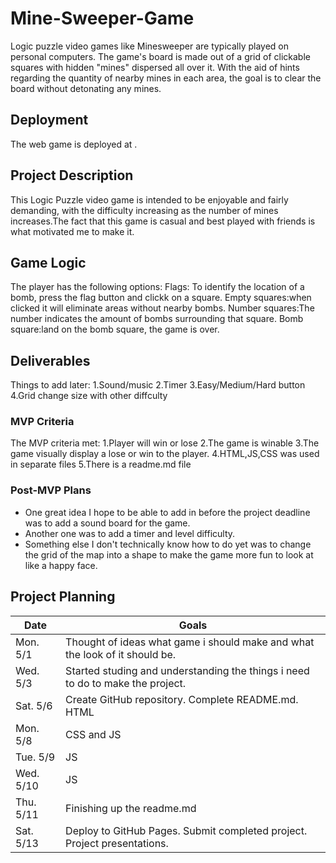 # Mine-Sweeper-Game
Logic puzzle video games like Minesweeper are typically played on personal computers. The game's board is made out of a grid of clickable squares with hidden "mines" dispersed all over it. With the aid of hints regarding the quantity of nearby mines in each area, the goal is to clear the board without detonating any mines.

## Deployment

The web game is deployed at <YOUR DEPLOYED GITHUB.IO URL GOES HERE>.


## Project Description

This Logic Puzzle video game is intended to be enjoyable and fairly demanding, with the difficulty increasing as the number of mines increases.The fact that this game is casual and best played with friends is what motivated me to make it.

## Game Logic

The player has the following options:
Flags: To identify the location of a bomb, press the flag button and clickk on a square.
Empty squares:when clicked it will eliminate areas without nearby bombs. 
Number squares:The number indicates the amount of bombs surrounding that square.
Bomb square:land on the bomb square, the game is over.
## Deliverables

Things to add later:
1.Sound/music
2.Timer
3.Easy/Medium/Hard button
4.Grid change size with other diffculty

### MVP Criteria

The MVP criteria met:
1.Player will win or lose
2.The game is winable
3.The game visually display a lose or win to the player.
4.HTML,JS,CSS was used in separate files
5.There is a readme.md file

### Post-MVP Plans

- One great idea I hope to be able to add in before the project deadline was to add a sound board for the game.
- Another one was to add a timer and level difficulty.
- Something else I don't technically know how to do yet was to change the grid of the map into a shape to make the game more fun to look at like a happy face.

## Project Planning

| Date | Goals |
| ---- | ----- |
| Mon. 5/1 | Thought of ideas what game i should make and what the look of it should be. |
| Wed. 5/3 | Started studing and understanding the things i need to do to make the project.|
| Sat. 5/6 | Create GitHub repository. Complete README.md. HTML | 
| Mon. 5/8 | CSS and JS |
| Tue. 5/9 | JS |
| Wed. 5/10| JS |
| Thu. 5/11|Finishing up the readme.md
| Sat. 5/13| Deploy to GitHub Pages. Submit completed project. Project presentations. |